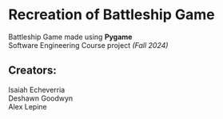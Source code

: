 # Recreation of Battleship Game
Battleship Game made using **Pygame**\
Software Engineering Course project *(Fall 2024)*

## Creators:
Isaiah Echeverria\
Deshawn Goodwyn\
Alex Lepine
